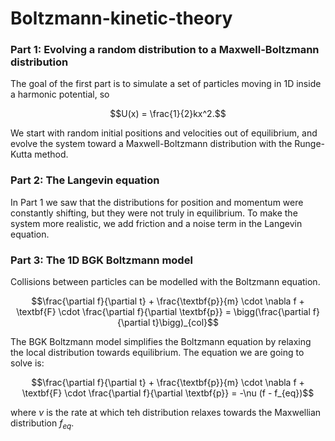 # Boltzmann-kinetic-theory

### Part 1: Evolving a random distribution to a Maxwell-Boltzmann distribution
The goal of the first part is to simulate a set of particles moving in 1D inside a harmonic potential, so 
```math
U(x) = \frac{1}{2}kx^2.
```
We start with random initial positions and velocities out of equilibrium, and evolve the system toward a Maxwell-Boltzmann distribution with the Runge-Kutta method.

### Part 2: The Langevin equation
In Part 1 we saw that the distributions for position and momentum were constantly shifting, but they were not truly in equilibrium. To make the system more realistic, we add friction and a noise term in the Langevin equation.

### Part 3: The 1D BGK Boltzmann model
Collisions between particles can be modelled with the Boltzmann equation.
```math
\frac{\partial f}{\partial t} + \frac{\textbf{p}}{m} \cdot \nabla f + \textbf{F} \cdot \frac{\partial f}{\partial \textbf{p}} = \bigg(\frac{\partial f}{\partial t}\bigg)_{col}
```
The BGK Boltzmann model simplifies the Boltzmann equation by relaxing the local distribution towards equilibrium.
The equation we are going to solve is:

```math
\frac{\partial f}{\partial t} + \frac{\textbf{p}}{m} \cdot \nabla f + \textbf{F} \cdot \frac{\partial f}{\partial \textbf{p}} = -\nu (f - f_{eq})
```

where $\nu$ is the rate at which teh distribution relaxes towards the Maxwellian distribution $f_{eq}$.
